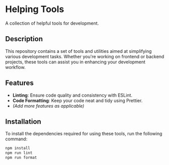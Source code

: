 # Helping Tools

A collection of helpful tools for development.

## Description

This repository contains a set of tools and utilities aimed at simplifying various development tasks. Whether you're working on frontend or backend projects, these tools can assist you in enhancing your development workflow.

## Features

- **Linting**: Ensure code quality and consistency with ESLint.
- **Code Formatting**: Keep your code neat and tidy using Prettier.
- *(Add more features as applicable)*

## Installation

To install the dependencies required for using these tools, run the following command:

```bash
npm install
npm run lint
npm run format
